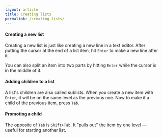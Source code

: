 ```yaml
---
layout: article
title: Creating lists
permalink: /creating-lists/
---
```


#### Creating a new list

Creating a new list is just like creating a new line in a text editor. After putting the cursor at the end of a list item, hit `Enter` to make a new line after it.

You can also split an item into two parts by hitting `Enter` while the cursor is in the middle of it.

#### Adding children to a list

A list's children are also called sublists. When you create a new item with `Enter`, it will be on the same level as the previous one. Now to make it a child of the previous item, press `Tab`.

#### Promoting a child

The opposite of `Tab` is `Shift+Tab`. It "pulls out" the item by one level — useful for starting another list.